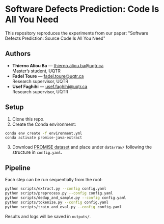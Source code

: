 # Software Defects Prediction: Code Is All You Need

This repository reproduces the experiments from our paper:
"Software Defects Prediction: Source Code Is All You Need"

## Authors

- **Thierno Aliou Ba** — thierno.aliou.ba@uqtr.ca  
  Master’s student, UQTR
- **Fadel Toure** — fadel.toure@uqtr.ca  
  Research supervisor, UQTR
- **Usef Faghihi** — usef.faghihi@uqtr.ca  
  Research supervisor, UQTR

## Setup

1. Clone this repo.
2. Create the Conda environment:

```bash
conda env create -f environment.yml
conda activate promise-java-extract
```
3. Download [PROMISE dataset](https://github.com/feiwww/PROMISE-backup) and place under `data/raw/` following the structure in `config.yaml`.

## Pipeline

Each step can be run sequentially from the root:

```bash
python scripts/extract.py --config config.yaml
python scripts/preprocess.py --config config.yaml
python scripts/dedup_and_sample.py --config config.yaml
python scripts/tokenize.py --config config.yaml
python scripts/train_and_eval.py --config config.yaml
```

Results and logs will be saved in `outputs/`.


